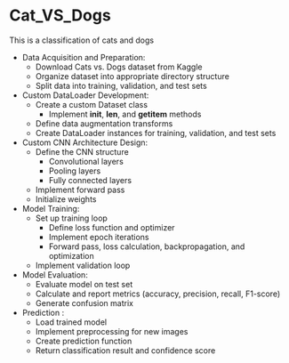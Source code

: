 # Cat_VS_Dogs
This is a classification of cats and dogs
- Data Acquisition and Preparation:
    - Download Cats vs. Dogs dataset from Kaggle
    - Organize dataset into appropriate directory structure
    - Split data into training, validation, and test sets
- Custom DataLoader Development:
    - Create a custom Dataset class
        - Implement **init**, **len**, and **getitem** methods
    - Define data augmentation transforms
    - Create DataLoader instances for training, validation, and test sets
- Custom CNN Architecture Design:
    - Define the CNN structure
        - Convolutional layers
        - Pooling layers
        - Fully connected layers
    - Implement forward pass
    - Initialize weights
- Model Training:
    - Set up training loop
        - Define loss function and optimizer
        - Implement epoch iterations
        - Forward pass, loss calculation, backpropagation, and optimization
    - Implement validation loop
- Model Evaluation:
    - Evaluate model on test set
    - Calculate and report metrics (accuracy, precision, recall, F1-score)
    - Generate confusion matrix
- Prediction :
    - Load trained model
    - Implement preprocessing for new images
    - Create prediction function
    - Return classification result and confidence score
